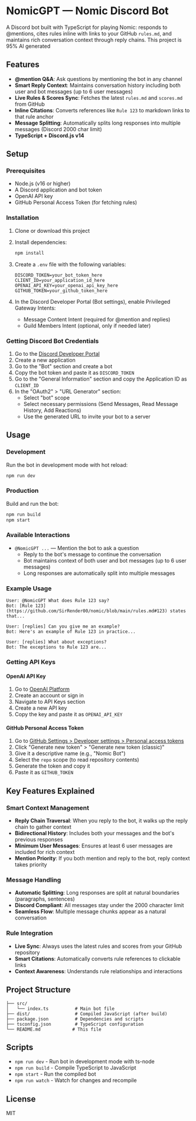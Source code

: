# NomicGPT — Nomic Discord Bot

A Discord bot built with TypeScript for playing Nomic: responds to @mentions, cites rules inline with links to your GitHub `rules.md`, and maintains rich conversation context through reply chains. This project is 95% AI generated 

## Features

- **@mention Q&A**: Ask questions by mentioning the bot in any channel
- **Smart Reply Context**: Maintains conversation history including both user and bot messages (up to 6 user messages)
- **Live Rules & Scores Sync**: Fetches the latest `rules.md` and `scores.md` from GitHub
- **Inline Citations**: Converts references like `Rule 123` to markdown links to that rule anchor
- **Message Splitting**: Automatically splits long responses into multiple messages (Discord 2000 char limit)
- **TypeScript + Discord.js v14**

## Setup

### Prerequisites

- Node.js (v16 or higher)
- A Discord application and bot token
- OpenAI API key
- GitHub Personal Access Token (for fetching rules)

### Installation

1. Clone or download this project
2. Install dependencies:
   ```bash
   npm install
   ```

3. Create a `.env` file with the following variables:
   ```
   DISCORD_TOKEN=your_bot_token_here
   CLIENT_ID=your_application_id_here
   OPENAI_API_KEY=your_openai_api_key_here
   GITHUB_TOKEN=your_github_token_here
   ```

4. In the Discord Developer Portal (Bot settings), enable Privileged Gateway Intents:
   - Message Content Intent (required for @mention and replies)
   - Guild Members Intent (optional, only if needed later)

### Getting Discord Bot Credentials

1. Go to the [Discord Developer Portal](https://discord.com/developers/applications)
2. Create a new application
3. Go to the "Bot" section and create a bot
4. Copy the bot token and paste it as `DISCORD_TOKEN`
5. Go to the "General Information" section and copy the Application ID as `CLIENT_ID`
6. In the "OAuth2" > "URL Generator" section:
   - Select "bot" scope
   - Select necessary permissions (Send Messages, Read Message History, Add Reactions)
   - Use the generated URL to invite your bot to a server

## Usage

### Development

Run the bot in development mode with hot reload:
```bash
npm run dev
```

### Production

Build and run the bot:
```bash
npm run build
npm start
```

### Available Interactions

- `@NomicGPT ...` — Mention the bot to ask a question
  - Reply to the bot's message to continue the conversation
  - Bot maintains context of both user and bot messages (up to 6 user messages)
  - Long responses are automatically split into multiple messages

### Example Usage

```
User: @NomicGPT What does Rule 123 say?
Bot: [Rule 123](https://github.com/SirRender00/nomic/blob/main/rules.md#123) states that...

User: [replies] Can you give me an example?
Bot: Here's an example of Rule 123 in practice...

User: [replies] What about exceptions?
Bot: The exceptions to Rule 123 are...
```

### Getting API Keys

#### OpenAI API Key
1. Go to [OpenAI Platform](https://platform.openai.com/)
2. Create an account or sign in
3. Navigate to API Keys section
4. Create a new API key
5. Copy the key and paste it as `OPENAI_API_KEY`

#### GitHub Personal Access Token
1. Go to [GitHub Settings > Developer settings > Personal access tokens](https://github.com/settings/tokens)
2. Click "Generate new token" > "Generate new token (classic)"
3. Give it a descriptive name (e.g., "Nomic Bot")
4. Select the `repo` scope (to read repository contents)
5. Generate the token and copy it
6. Paste it as `GITHUB_TOKEN`

## Key Features Explained

### Smart Context Management
- **Reply Chain Traversal**: When you reply to the bot, it walks up the reply chain to gather context
- **Bidirectional History**: Includes both your messages and the bot's previous responses
- **Minimum User Messages**: Ensures at least 6 user messages are included for rich context
- **Mention Priority**: If you both mention and reply to the bot, reply context takes priority

### Message Handling
- **Automatic Splitting**: Long responses are split at natural boundaries (paragraphs, sentences)
- **Discord Compliant**: All messages stay under the 2000 character limit
- **Seamless Flow**: Multiple message chunks appear as a natural conversation

### Rule Integration
- **Live Sync**: Always uses the latest rules and scores from your GitHub repository
- **Smart Citations**: Automatically converts rule references to clickable links
- **Context Awareness**: Understands rule relationships and interactions

## Project Structure

```
├── src/
│   └── index.ts          # Main bot file
├── dist/                 # Compiled JavaScript (after build)
├── package.json          # Dependencies and scripts
├── tsconfig.json         # TypeScript configuration
└── README.md            # This file
```

## Scripts

- `npm run dev` - Run bot in development mode with ts-node
- `npm run build` - Compile TypeScript to JavaScript
- `npm start` - Run the compiled bot
- `npm run watch` - Watch for changes and recompile

## License

MIT
